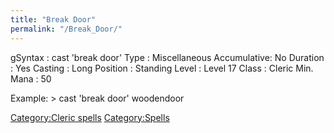 ```yaml
---
title: "Break Door"
permalink: "/Break_Door/"
---
```


<nowiki>gSyntax : cast 'break door' Type : Miscellaneous Accumulative:
No Duration : Yes Casting : Long Position : Standing Level : Level 17
Class : Cleric Min. Mana : 50

</pre>

Example: \> cast 'break door' woodendoor

[Category:Cleric spells](Category:Cleric_spells "wikilink")
[Category:Spells](Category:Spells "wikilink")